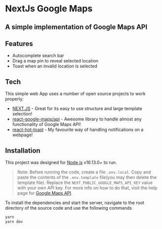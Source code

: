 # NextJs Google Maps 
## A simple implementation of Google Maps API  

<!-- [![N|Solid](https://cldup.com/dTxpPi9lDf.thumb.png)](https://nodesource.com/products/nsolid)

[![Build Status](https://travis-ci.org/joemccann/dillinger.svg?branch=master)](https://travis-ci.org/joemccann/dillinger)

- Type some Markdown on the left
- See HTML in the right
- ✨Magic ✨ -->

## Features

- Autocomplete search bar
- Drag a map pin to reveal selected location
- Toast when an invalid location is selected


## Tech

This simple web App uses a number of open source projects to work properly:
- [NEXT.JS] - Great for its easy to use structure and large template selection!
- [react-google-maps/api] - Awesome library to handle almost any functionality of Google Maps API!
- [react-hot-toast] - My favourite way of handling notifications on a webpage!


## Installation

This project was designed for [Node.js](https://nodejs.org/) v16.13.0+ to run.

> Note: Before running the code, create a file `.env.local`. Copy and paste the contents of the `.env.template` file(you may then delete the template file). Replace the `NEXT_PUBLIC_GOOGLE_MAPS_API_KEY` value with your own API key. For more info on how to do that, visit the help page for [Google Maps API](https://developers.google.com/maps/documentation/embed/get-api-key).

To install the dependencies and start the server, navigate to the root directory of the source code and use the following commands

```sh
yarn
yarn dev
```



[//]: # (These are reference links used in the body of this note and get stripped out when the markdown processor does its job. There is no need to format nicely because it shouldn't be seen. Thanks SO - http://stackoverflow.com/questions/4823468/store-comments-in-markdown-syntax)


   [NEXT.JS]: <https://nextjs.org/>
   [react-hot-toast]: <https://react-hot-toast.com/>
   [react-google-maps/api]: <https://www.npmjs.com/package/@react-google-maps/api>


